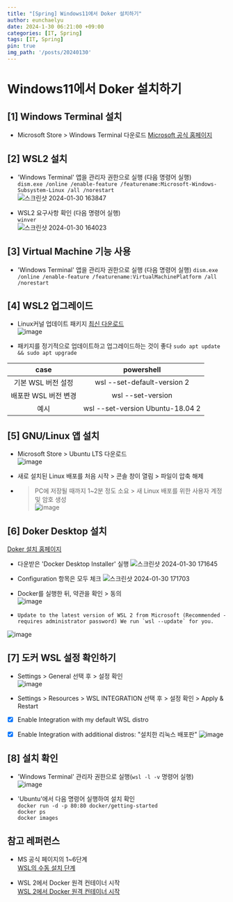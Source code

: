 ```yaml
---
title: "[Spring] Windows11에서 Doker 설치하기"
author: eunchaelyu
date: 2024-1-30 06:21:00 +09:00
categories: [IT, Spring]
tags: [IT, Spring]
pin: true
img_path: '/posts/20240130'
---
```


# Windows11에서 Doker 설치하기    

## [1] Windows Terminal 설치    
  - Microsoft Store > Windows Terminal 다운로드
[Microsoft 공식 홈페이지](https://www.microsoft.com/ko-kr/p/windows-terminal/9n0dx20hk701?rtc=1&activetab=pivot:overviewtab)    

## [2] WSL2 설치    
  - 'Windows Terminal' 앱을 관리자 권한으로 실행 (다음 명령어 실행)     
``dism.exe /online /enable-feature /featurename:Microsoft-Windows-Subsystem-Linux /all /norestart``    
![스크린샷 2024-01-30 163847](https://github.com/eunchaelyu/eunchaelyu.github.io/assets/119996957/a51f45ef-fdc6-49c8-9a70-03a69fcd862c)        

  - WSL2 요구사항 확인 (다음 명령어 실행)   
``winver``    
![스크린샷 2024-01-30 164023](https://github.com/eunchaelyu/eunchaelyu.github.io/assets/119996957/8b4f585e-6bc4-45cc-bebd-225b0a0e7f28)    


## [3] Virtual Machine 기능 사용      
  - 'Windows Terminal' 앱을 관리자 권한으로 실행 (다음 명령어 실행)
``dism.exe /online /enable-feature /featurename:VirtualMachinePlatform /all /norestart``

## [4] WSL2 업그레이드
  - Linux커널 업데이트 패키지 [최신 다운로드](https://wslstorestorage.blob.core.windows.net/wslblob/wsl_update_x64.msi)        
![image](https://github.com/eunchaelyu/eunchaelyu.github.io/assets/119996957/fd73fe8a-4781-4b3c-9397-3c49157884e9)    

  - 패키지를 정기적으로 업데이트하고 업그레이드하는 것이 좋다 
``sudo apt update && sudo apt upgrade``
    
|case|powershell|
|:---:|:---:|    
|기본 WSL 버전 설정| wsl --set-default-version 2|    
|배포판 WSL 버전 변경| wsl --set-version <distribution name> <versionNumber>|    
|예시| wsl --set-version Ubuntu-18.04 2|    


## [5] GNU/Linux 앱 설치    
  - Microsoft Store > Ubuntu LTS 다운로드    
![image](https://github.com/eunchaelyu/eunchaelyu.github.io/assets/119996957/81def0c0-a542-40f9-8f1a-e55623649fa2)


  - 새로 설치된 Linux 배포를 처음 시작 > 콘솔 창이 열림 > 파일이 압축 해제
  - > PC에 저장될 때까지 1~2분 정도 소요 > 새 Linux 배포를 위한 사용자 계정 및 암호 생성    
![image](https://github.com/eunchaelyu/eunchaelyu.github.io/assets/119996957/2b741ffc-8cc3-4842-a18e-db4a4a71c1b2)



## [6] Doker Desktop 설치      
[Doker 설치 홈페이지](https://www.docker.com/)     
  - 다운받은 'Docker Desktop Installer' 실행 
![스크린샷 2024-01-30 171645](https://github.com/eunchaelyu/eunchaelyu.github.io/assets/119996957/4074f3f7-a50f-4f1c-9c2f-29703d756c1c)    
  - Configuration 항목은 모두 체크 
![스크린샷 2024-01-30 171703](https://github.com/eunchaelyu/eunchaelyu.github.io/assets/119996957/173a3fe3-e80f-443a-a73f-aafaead41a45)

  - Docker를 실행한 뒤, 약관을 확인 > 동의      
![image](https://github.com/eunchaelyu/eunchaelyu.github.io/assets/119996957/3f65cf29-e6db-49da-bfa5-c775bddff89c)    

  - ``Update to the latest version of WSL 2 from Microsoft (Recommended - requires administrator password)
    We run `wsl --update` for you.``

![image](https://github.com/eunchaelyu/eunchaelyu.github.io/assets/119996957/f0f449dd-6060-40d2-a286-c921d5aad9f2)

## [7] 도커 WSL 설정 확인하기    
  - Settings > General 선택 후 > 설정 확인    
![image](https://github.com/eunchaelyu/eunchaelyu.github.io/assets/119996957/4dae5541-bc44-4835-8b8f-2dad2bd622dc)

  - Settings > Resources > WSL INTEGRATION 선택 후 > 설정 확인 > Apply & Restart
  - [x] Enable Integration with my default WSL distro
  - [x] Enable Integration with additional distros: "설치한 리눅스 배포판"
![image](https://github.com/eunchaelyu/eunchaelyu.github.io/assets/119996957/92000993-fdc4-4dc9-98c1-bbec9d52e4e5)


## [8] 설치 확인    
  - 'Windows Terminal' 관리자 권한으로 실행(``wsl -l -v`` 명령어 실행)    
![image](https://github.com/eunchaelyu/eunchaelyu.github.io/assets/119996957/cd6bfa9b-1935-4b04-b981-057dd1f1b251)

  - 'Ubuntu'에서 다음 명령어 실행하여 설치 확인    
  ``docker run -d -p 80:80 docker/getting-started``    
  ``docker ps``    
  ``docker images``    



## 참고 레퍼런스   
  - MS 공식 페이지의 1~6단계        
[WSL의 수동 설치 단계](https://learn.microsoft.com/ko-kr/windows/wsl/install-manual#step-4---download-the-linux-kernel-update-package)    

  - WSL 2에서 Docker 원격 컨테이너 시작    
[WSL 2에서 Docker 원격 컨테이너 시작](https://learn.microsoft.com/ko-kr/windows/wsl/tutorials/wsl-containers)    
